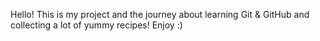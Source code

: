Hello!
This is my project and the journey about learning Git & GitHub and collecting a lot of yummy recipes! 
Enjoy :) 
